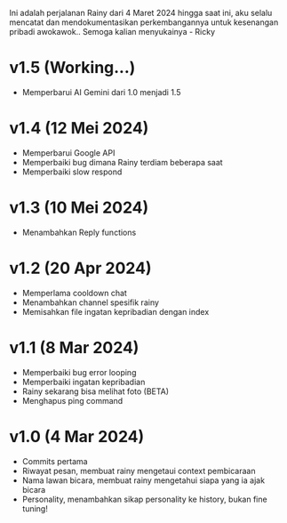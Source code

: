 Ini adalah perjalanan Rainy dari 4 Maret 2024 hingga saat ini, aku selalu mencatat dan mendokumentasikan perkembangannya untuk kesenangan pribadi awokawok.. Semoga kalian menyukainya - Ricky
# v1.5 (Working...)
- Memperbarui AI Gemini dari 1.0 menjadi 1.5
  
# v1.4 (12 Mei 2024)
- Memperbarui Google API
- Memperbaiki bug dimana Rainy terdiam beberapa saat
- Memperbaiki slow respond
  
# v1.3 (10 Mei 2024)
- Menambahkan Reply functions

# v1.2 (20 Apr 2024)
- Memperlama cooldown chat
- Menambahkan channel spesifik rainy
- Memisahkan file ingatan kepribadian dengan index

# v1.1 (8 Mar 2024)
- Memperbaiki bug error looping
- Memperbaiki ingatan kepribadian 
- Rainy sekarang bisa melihat foto (BETA)
- Menghapus ping command

# v1.0 (4 Mar 2024)
- Commits pertama
- Riwayat pesan, membuat rainy mengetaui context pembicaraan
- Nama lawan bicara, membuat rainy mengetahui siapa yang ia ajak bicara
- Personality, menambahkan sikap personality ke history, bukan fine tuning!
